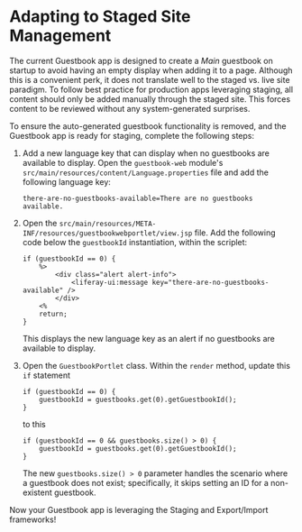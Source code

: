 # Adapting to Staged Site Management

The current Guestbook app is designed to create a *Main* guestbook on startup to
avoid having an empty display when adding it to a page. Although this is a
convenient perk, it does not translate well to the staged vs. live site
paradigm. To follow best practice for production apps leveraging staging, all
content should only be added manually through the staged site. This forces
content to be reviewed without any system-generated surprises.

To ensure the auto-generated guestbook functionality is removed, and the
Guestbook app is ready for staging, complete the following steps:

1.  Add a new language key that can display when no guestbooks are available to
    display. Open the `guestbook-web` module's
    `src/main/resources/content/Language.properties` file and add the following
    language key:

        there-are-no-guestbooks-available=There are no guestbooks available.

2.  Open the `src/main/resources/META-INF/resources/guestbookwebportlet/view.jsp`
    file. Add the following code below the `guestbookId` instantiation, within
    the scriplet:

        if (guestbookId == 0) {
            %>
                <div class="alert alert-info">
                    <liferay-ui:message key="there-are-no-guestbooks-available" />
                </div>
            <%
            return;
        }

    This displays the new language key as an alert if no guestbooks are
    available to display.

3.  Open the `GuestbookPortlet` class. Within the `render` method, update this
    `if` statement

        if (guestbookId == 0) {
            guestbookId = guestbooks.get(0).getGuestbookId();
        }

    to this

        if (guestbookId == 0 && guestbooks.size() > 0) {
            guestbookId = guestbooks.get(0).getGuestbookId();
        }

    The new `guestbooks.size() > 0` parameter handles the scenario where a
    guestbook does not exist; specifically, it skips setting an ID for a
    non-existent guestbook.

Now your Guestbook app is leveraging the Staging and Export/Import frameworks!
